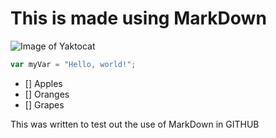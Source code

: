 # This is made using MarkDown

![Image of Yaktocat](https://octodex.github.com/images/yaktocat.png)


``` javascript
var myVar = "Hello, world!";
```

- [] Apples
- [] Oranges
- [] Grapes

















This was written to test out the use of MarkDown in GITHUB
